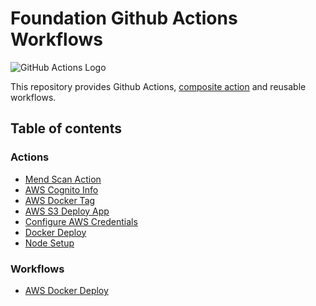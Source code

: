 # Foundation Github Actions Workflows
![GitHub Actions Logo](https://github.githubassets.com/images/modules/site/features/actions-icon-actions.svg)

This repository provides Github Actions, [composite action](https://docs.github.com/en/actions/creating-actions/creating-a-composite-action) 
and reusable workflows.

## Table of contents
### Actions
- [Mend Scan Action](actions/mend-scan/README.md)
- [AWS Cognito Info](actions/aws-cognito-info/README.md)
- [AWS Docker Tag](actions/aws-docker-tag/README.md)
- [AWS S3 Deploy App](actions/aws-s3-deploy-app/README.md)
- [Configure AWS Credentials](actions/configure-aws-credentials/README.md)
- [Docker Deploy](actions/docker-deploy/README.md)
- [Node Setup](actions/node-setup/README.md)

### Workflows
- [AWS Docker Deploy](.github/workflows/aws-docker-deploy.md)
